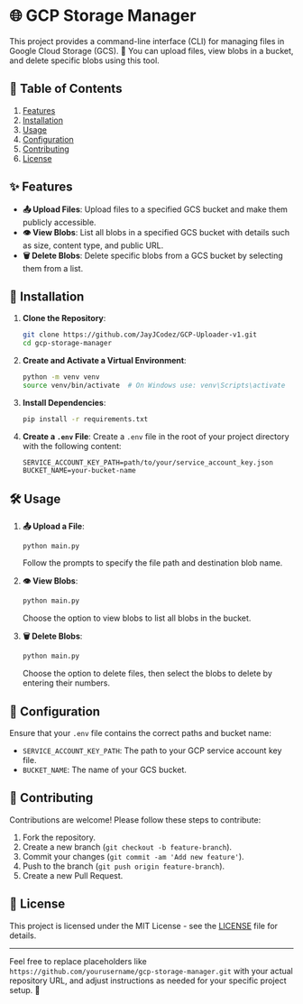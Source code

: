 # 🌐 GCP Storage Manager

This project provides a command-line interface (CLI) for managing files in Google Cloud Storage (GCS). 🚀 You can upload files, view blobs in a bucket, and delete specific blobs using this tool.

## 📑 Table of Contents
1. [Features](#features)
2. [Installation](#installation)
3. [Usage](#usage)
4. [Configuration](#configuration)
5. [Contributing](#contributing)
6. [License](#license)

## ✨ Features

- **📤 Upload Files**: Upload files to a specified GCS bucket and make them publicly accessible.
- **👁️ View Blobs**: List all blobs in a specified GCS bucket with details such as size, content type, and public URL.
- **🗑️ Delete Blobs**: Delete specific blobs from a GCS bucket by selecting them from a list.

## 🚀 Installation

1. **Clone the Repository**:
    ```bash
    git clone https://github.com/JayJCodez/GCP-Uploader-v1.git
    cd gcp-storage-manager
    ```

2. **Create and Activate a Virtual Environment**:
    ```bash
    python -m venv venv
    source venv/bin/activate  # On Windows use: venv\Scripts\activate
    ```

3. **Install Dependencies**:
    ```bash
    pip install -r requirements.txt
    ```

4. **Create a `.env` File**:
    Create a `.env` file in the root of your project directory with the following content:
    ```env
    SERVICE_ACCOUNT_KEY_PATH=path/to/your/service_account_key.json
    BUCKET_NAME=your-bucket-name
    ```

## 🛠️ Usage

1. **📤 Upload a File**:
    ```bash
    python main.py
    ```
    Follow the prompts to specify the file path and destination blob name.

2. **👁️ View Blobs**:
    ```bash
    python main.py
    ```
    Choose the option to view blobs to list all blobs in the bucket.

3. **🗑️ Delete Blobs**:
    ```bash
    python main.py
    ```
    Choose the option to delete files, then select the blobs to delete by entering their numbers.

## 🔧 Configuration

Ensure that your `.env` file contains the correct paths and bucket name:

- `SERVICE_ACCOUNT_KEY_PATH`: The path to your GCP service account key file.
- `BUCKET_NAME`: The name of your GCS bucket.

## 🤝 Contributing

Contributions are welcome! Please follow these steps to contribute:

1. Fork the repository.
2. Create a new branch (`git checkout -b feature-branch`).
3. Commit your changes (`git commit -am 'Add new feature'`).
4. Push to the branch (`git push origin feature-branch`).
5. Create a new Pull Request.

## 📜 License

This project is licensed under the MIT License - see the [LICENSE](LICENSE) file for details.

---

Feel free to replace placeholders like `https://github.com/yourusername/gcp-storage-manager.git` with your actual repository URL, and adjust instructions as needed for your specific project setup. 🎉